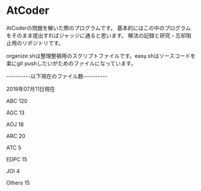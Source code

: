 # AtCoder

AtCoderの問題を解いた際のプログラムです。
基本的にはこの中のプログラムをそのまま提出すればジャッジに通ると思います。
解法の記録と研究・忘却阻止用のリポジトリです。

organize.shは整理整頓用のスクリプトファイルです。easy.shはソースコードを楽にgit pushしたいがためのファイルになっています。


----------以下現在のファイル数----------

2019年07月11日現在


ABC
     120
    
AGC
      13
    
AOJ
      18
    
ARC
      20
    
ATC
       5
    
EDPC
      15
    
JOI
       4
    
Others
      15
    
